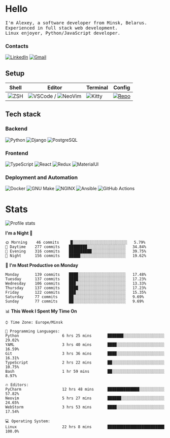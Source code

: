 # Hello

<p>
    <samp>
        I'm Alexey, a software developer from Minsk, Belarus.
        <br>
	Experienced in full stack web development.
	<br>
	Linux enjoyer, Python/JavaScript developer.
    </samp>
</p>

### Contacts

[![LinkedIn](https://img.icons8.com/fluency/48/000000/linkedin.png)](https://www.linkedin.com/in/dhvcc/)
[![Gmail](https://img.icons8.com/fluency/48/000000/gmail-new.png)](mailto:alexey.artishevskiy@gmail.com)

## Setup

| Shell | Editor | Terminal | Config |
|-------|--------|----------|--------|
| ![ZSH](https://img.shields.io/badge/-ZSH-000000?style=flat&logo=GNU-Bash) | ![VSCode](https://img.shields.io/badge/-VSCode-000000?style=flat&logo=Visual-Studio-Code&logoColor=0066b8) / ![NeoVim](https://img.shields.io/badge/-NeoVim-000000?style=flat&logo=Neovim) | ![Kitty](https://img.shields.io/badge/-Kitty-000000?style=flat&logo=Windows-Terminal) | [![Repo](https://img.shields.io/badge/-Repo-000000?style=flat&logo=Github)](https://github.com/dhvcc/configs)


## Tech stack

### Backend

![Python](https://img.shields.io/badge/-Python-black?style=flat&logo=Python&logoColor=FFE17E)
![Django](https://img.shields.io/badge/-Django-black?style=flat&logo=Django&logoColor=20AA76)
![PostgreSQL](https://img.shields.io/badge/-PostgreSQL-black?style=flat&logo=PostgreSQL)

### Frontend

![TypeScript](https://img.shields.io/badge/-TypeScript-black?style=flat&logo=TypeScript)
![React](https://img.shields.io/badge/-React-black?style=flat&logo=React)
![Redux](https://img.shields.io/badge/-Redux-black?style=flat&logo=Redux&logoColor=764ABC)
![MaterialUI](https://img.shields.io/badge/-MaterialUI-black?style=flat&logo=MUI&logoColor=9170c2)

### Deployment and Automation

![Docker](https://img.shields.io/badge/-Docker-black?style=flat&logo=Docker)
![GNU Make](https://img.shields.io/badge/-GNU%20Make-black?style=flat&logo=GNU)
![NGINX](https://img.shields.io/badge/-NGINX-black?style=flat&logo=NGINX&logoColor=009639)
![Ansible](https://img.shields.io/badge/-Ansible-black?style=flat&logo=Ansible)
![GitHub Actions](https://img.shields.io/badge/-GitHub%20Actions-black?style=flat&logo=GitHub-Actions)

# Stats

![Profile stats](https://github-readme-stats.dhvcc.vercel.app/api?username=dhvcc&hide_title=true&show_icons=true&count_private=true&theme=react&hide_border=true)

<!--START_SECTION:waka-->
**I'm a Night 🦉** 

```text
🌞 Morning    46 commits     █░░░░░░░░░░░░░░░░░░░░░░░░   5.79% 
🌆 Daytime    277 commits    ████████░░░░░░░░░░░░░░░░░   34.84% 
🌃 Evening    316 commits    ██████████░░░░░░░░░░░░░░░   39.75% 
🌙 Night      156 commits    █████░░░░░░░░░░░░░░░░░░░░   19.62%

```
📅 **I'm Most Productive on Monday** 

```text
Monday       139 commits    ████░░░░░░░░░░░░░░░░░░░░░   17.48% 
Tuesday      137 commits    ████░░░░░░░░░░░░░░░░░░░░░   17.23% 
Wednesday    106 commits    ███░░░░░░░░░░░░░░░░░░░░░░   13.33% 
Thursday     137 commits    ████░░░░░░░░░░░░░░░░░░░░░   17.23% 
Friday       122 commits    ███░░░░░░░░░░░░░░░░░░░░░░   15.35% 
Saturday     77 commits     ██░░░░░░░░░░░░░░░░░░░░░░░   9.69% 
Sunday       77 commits     ██░░░░░░░░░░░░░░░░░░░░░░░   9.69%

```


📊 **This Week I Spent My Time On** 

```text
⌚︎ Time Zone: Europe/Minsk

💬 Programming Languages: 
Python                   6 hrs 25 mins       ███████░░░░░░░░░░░░░░░░░░   29.02% 
YAML                     3 hrs 40 mins       ████░░░░░░░░░░░░░░░░░░░░░   16.59% 
Git                      3 hrs 36 mins       ████░░░░░░░░░░░░░░░░░░░░░   16.31% 
TypeScript               2 hrs 22 mins       ██░░░░░░░░░░░░░░░░░░░░░░░   10.75% 
Bash                     1 hr 59 mins        ██░░░░░░░░░░░░░░░░░░░░░░░   8.97%

🔥 Editors: 
PyCharm                  12 hrs 48 mins      ██████████████░░░░░░░░░░░   57.82% 
Neovim                   5 hrs 27 mins       ██████░░░░░░░░░░░░░░░░░░░   24.65% 
WebStorm                 3 hrs 53 mins       ████░░░░░░░░░░░░░░░░░░░░░   17.54%

💻 Operating System: 
Linux                    22 hrs 8 mins       █████████████████████████   100.0%

```


<!--END_SECTION:waka-->
